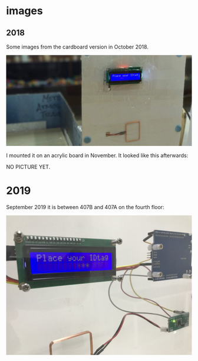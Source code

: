 # images

## 2018

Some images from the cardboard version in October 2018. 

![RFID reader](window.jpg)

I mounted it on an acrylic board in November. It looked like this afterwards:

NO PICTURE YET.

# 2019

September 2019 it is between 407B and 407A on the fourth floor:

![RFID reader](IMG_7965.jpg)
